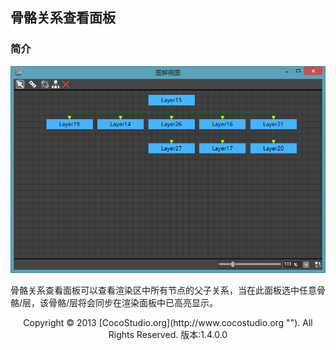 ## 骨骼关系查看面板

### 简介

![](img/4-2-13-img-01.png)

骨骼关系查看面板可以查看渲染区中所有节点的父子关系，当在此面板选中任意骨骼/层，该骨骼/层将会同步在渲染面板中已高亮显示。

<center>Copyright © 2013 [CocoStudio.org](http://www.cocostudio.org ""). All Rights Reserved. 版本:1.4.0.0</center>